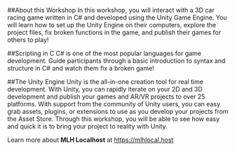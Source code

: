 ##About this Workshop
In this workshop, you will interact with a 3D car racing game written in C# and developed using the Unity Game Engine. You will learn how to set up the Unity Engine on their computers, explore the project files, fix broken functions in the game, and publish their games for others to play!

##Scripting in C
C# is one of the most popular languages for game development. Guide participants through a basic introduction to syntax and structure in C# and watch them fix a broken game!

##The Unity Engine
Unity is the all-in-one creation tool for real time development. With Unity, you can rapidly iterate on your 2D and 3D development and publish your games and AR/VR projects to over 25 platforms. With support from the community of Unity users, you can easy grab assets, plugins, or extensions to use as you develop your projects from the Asset Store. Through this workshop, you will be able to see how easy and quick it is to bring your project to reality with Unity.

Learn more about **MLH Localhost** at https://mlhlocal.host